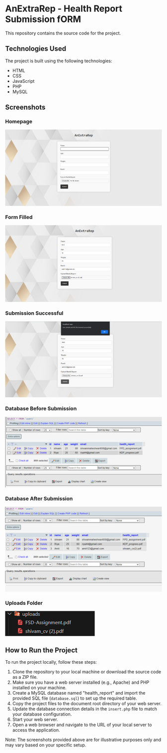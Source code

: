 # AnExtraRep - Health Report Submission fORM
This repository contains the source code for the project.

## Technologies Used

The project is built using the following technologies:

- HTML
- CSS
- JavaScript
- PHP
- MySQL

## Screenshots

### Homepage
![Homepage](screenshots/homepage.png)

### Form Filled
![Form Filled](screenshots/form-filled.png)

### Submission Successful
![Submission Successful](screenshots/submission-successful.png)

### Database Before Submission
![Database Before Submission](screenshots/database-before.png)

### Database After Submission
![Database After Submission](screenshots/database-after.png)

### Uploads Folder
![Uploads Folder](screenshots/uploads-folder.png)

## How to Run the Project

To run the project locally, follow these steps:

1. Clone the repository to your local machine or download the source code as a ZIP file.
2. Make sure you have a web server installed (e.g., Apache) and PHP installed on your machine.
3. Create a MySQL database named "health_report" and import the provided SQL file (`database.sql`) to set up the required table.
4. Copy the project files to the document root directory of your web server.
5. Update the database connection details in the `insert.php` file to match your database configuration.
6. Start your web server.
7. Open a web browser and navigate to the URL of your local server to access the application.

Note: The screenshots provided above are for illustrative purposes only and may vary based on your specific setup.

